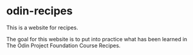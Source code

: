 # odin-recipes

This is a website for recipes. 

The goal for this website is to put into practice what has been learned in The Odin Project Foundation Course Recipes.